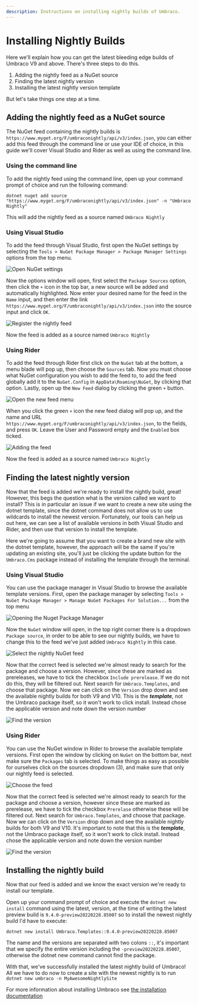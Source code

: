 ```yaml
---
description: Instructions on installing nightly builds of Umbraco.
---
```


# Installing Nightly Builds

Here we'll explain how you can get the latest bleeding edge builds of Umbraco V9 and above. There's three steps to do this.

1. Adding the nightly feed as a NuGet source
2. Finding the latest nightly version
3. Installing the latest nightly version template

But let's take things one step at a time.

## Adding the nightly feed as a NuGet source

The NuGet feed containing the nightly builds is `https://www.myget.org/F/umbraconightly/api/v3/index.json`, you can either add this feed through the command line or use your IDE of choice, in this guide we'll cover Visual Studio and Rider as well as using the command line.

### Using the command line

To add the nightly feed using the command line, open up your command prompt of choice and run the following command:

```
dotnet nuget add source "https://www.myget.org/F/umbraconightly/api/v3/index.json" -n "Umbraco Nightly"
```

This will add the nightly feed as a source named `Umbraco Nightly`

### Using Visual Studio

To add the feed through Visual Studio, first open the NuGet settings by selecting the `Tools > NuGet Package Manager > Package Manager Settings` options from the top menu.

![Open NuGet settings](images/VS/open-nuget-setttings.jpg)

Now the options window will open, first select the `Package Sources` option, then click the `+` icon in the top bar, a new source will be added and automatically highlighted. Now enter your desired name for the feed in the `Name` input, and then enter the link `https://www.myget.org/F/umbraconightly/api/v3/index.json` into the source input and click `OK`.

![Register the nightly feed](images/VS/registering-nightly-feed.jpg)

Now the feed is added as a source named `Umbraco Nightly`

### Using Rider

To add the feed through Rider first click on the `NuGet` tab at the bottom, a menu blade will pop up, then choose the `Sources` tab. Now you must choose what NuGet configuration you wish to add the feed to, to add the feed globally add it to the `NuGet.Config` in `AppData\Roaming\NuGet`, by clicking that option. Lastly, open up the `New Feed` dialog by clicking the green `+` button.

![Open the new feed menu](images/Rider/open-add-feed.jpg)

When you click the green `+` icon the new feed dialog will pop up, and the name and URL `https://www.myget.org/F/umbraconightly/api/v3/index.json`, to the fields, and press `OK`. Leave the User and Password empty and the `Enabled` box ticked.

![Adding the feed](images/Rider/add-the-feed.jpg)

Now the feed is added as a source named `Umbraco Nightly`

## Finding the latest nightly version

Now that the feed is added we're ready to install the nightly build, great! However, this begs the question what is the version called we want to install? This is in particular an issue if we want to create a new site using the dotnet template, since the dotnet command does not allow us to use wildcards to install the newest version. Fortunately, our tools can help us out here, we can see a list of available versions in both Visual Studio and Rider, and then use that version to install the template.

Here we're going to assume that you want to create a brand new site with the dotnet template, however, the approach will be the same if you're updating an existing site, you'll just be clicking the update button for the `Umbraco.Cms` package instead of installing the template through the terminal.

### Using Visual Studio

You can use the package manager in Visual Studio to browse the available template versions. First, open the package manager by selecting `Tools > NuGet Package Manager > Manage NuGet Packages For Solution...` from the top menu

![Opening the Nuget Package Manager](images/VS/open-nuget-package-manager.jpg)

Now the `NuGet` window will open, in the top right corner there is a dropdown `Package source`, in order to be able to see our nightly builds, we have to change this to the feed we've just added `Umbraco Nightly` in this case.

![Select the nightly NuGet feed](images/VS/select-nuget-feed.jpg)

Now that the correct feed is selected we're almost ready to search for the package and choose a version. However, since these are marked as prereleases, we have to tick the checkbox `Include prerelease`. If we do not do this, they will be filtered out. Next search for `Umbraco.Templates`, and choose that package. Now we can click on the `Version` drop down and see the available nightly builds for both V9 and V10. This is the _**template**_, not the Umbraco package itself, so it won't work to click install. Instead chose the applicable version and note down the version number

![Find the version](images/VS/find-the-version.jpg)

### Using Rider

You can use the NuGet window in Rider to browse the available template versions. First open the window by clicking on `NuGet` on the bottom bar, next make sure the `Packages` tab is selected. To make things as easy as possible for ourselves click on the sources dropdown (3), and make sure that only our nightly feed is selected.

![Choose the feed](images/Rider/choose-the-feed.jpg)

Now that the correct feed is selected we're almost ready to search for the package and choose a version, however since these are marked as prerelease, we have to tick the checkbox `Prerelase` otherwise these will be filtered out. Next search for `Umbraco.Templates`, and choose that package. Now we can click on the `Version` drop down and see the available nightly builds for both V9 and V10. It's important to note that this is the _**template**_, not the Umbraco package itself, so it won't work to click install. Instead chose the applicable version and note down the version number

![Find the version](images/Rider/find-the-version.jpg)

## Installing the nightly build

Now that our feed is added and we know the exact version we're ready to install our template.

Open up your command prompt of choice and execute the `dotnet new install` command using the latest, version, at the time of writing the latest preview build is `9.4.0-preview20220228.85007` so to install the newest nightly build I'd have to execute:

```
dotnet new install Umbraco.Templates::9.4.0-preview20220228.85007
```

The name and the versions are separated with two colons `::`, it's important that we specify the entire version including the `-preview20220228.85007`, otherwise the dotnet new command cannot find the package.

With that, we've successfully installed the latest nightly build of Umbraco! All we have to do now to create a site with the newest nightly is to run `dotnet new umbraco -n MyAwesomeNightlySite`

For more information about installing Umbraco see [the installation documentation](./)
